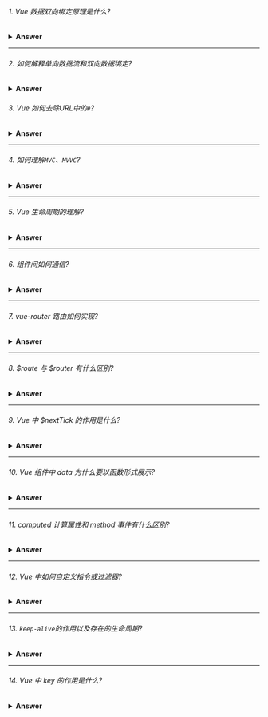 ###### 1. Vue 数据双向绑定原理是什么?

<details>
<summary><b>Answer</b></summary>
<p>

  Vue 数据双向绑定实现原理: 采用数据劫持并结合"发布者-订阅者"模式的方法实现，主要通过`Object.defineProperty()`来劫持各个属性的`getter`、`setter`，
  在数据变动的时候发布消息给订阅者并触发相应的监听回调。

</p>
</details>

---

###### 2. 如何解释单向数据流和双向数据绑定?

<details>
<summary><b>Answer</b></summary>
<p>

  单项数据流：顾名思义数据流是单向的。
             优点：数据流动方向可以跟踪，流动单一，追查问题的时候可以更快捷。
             缺点：维护起来不是很方便，要使view层发生变更就必需创建各种`action`来维护、操作相应的`state`。
  
  双向数据绑定：数据是相通的`view`-`viewModal`之间双向绑定，将数据变更的操作隐藏在框架内部。
             优点：在表单数据交互过多的场景下，会大大简化不必要的代码。
             缺点：无法追踪局部状态的变化，排查问题 debug 起来相对比较麻烦。

</p>
</details>

###### 3. Vue 如何去除URL中的`#`?

<details>
<summary><b>Answer</b></summary>
<p>

  `vue-router`默认使用的是`hash`模式, 该模式下在路由被加载时，项目URL后面会默认跟上一个`#`，如果不想让路由后面自带`#`，可以使用路由另一种模式`history`。
  
  ```javascript
    new Router({
      // 模式
      mode: 'history',
      routes: []
    })
  ```
  
  当使用`history`模式需要注意的是，因为vue构建的项目是单页面应用，所以当路由进行跳转的时候，就会出现访问不到静态资源（即`404`）的情况，遇到这种情况要解决
  该问题就需要服务端增加一个能够覆盖所有情况的候选资源，如果当前访问的URL匹配不到任何的静态资源，则应该返回同一个页面或指定一个页面。

</p>
</details>

---

###### 4. 如何理解`MVC`、`MVVC`?

<details>
<summary><b>Answer</b></summary>
<p>

  <img src="https://ss2.bdstatic.com/70cFvnSh_Q1YnxGkpoWK1HF6hhy/it/u=3847201757,539796013&fm=26&gp=0.jpg" alt="MVC结构图"/>
  
  - `View`将用户触发事件指令转送到`Controller`
  - `Controller` 完成业务相应的逻辑处理后，再触发`Model`改变状态
  - `Model` 将更新后的数据发送到 `View`,实现用户反馈
  
  <img src="https://ss2.bdstatic.com/70cFvnSh_Q1YnxGkpoWK1HF6hhy/it/u=2606542962,1945093350&fm=26&gp=0.jpg" alt="MVVC结构图"/>
  
  - `view`-`viewModel` and `viewModel`-`Model`各部分之间通信都是双向的

</p>
</details>

---

###### 5. Vue 生命周期的理解?

<details>
  <summary><b>Answer</b></summary>
  <p>
  
    Vue 生命周期指的是一个实例从开始创建到销毁的这一过程。
    - `beforeCreated()`: 在实例创建之间执行，数据未加载状态（此时this为undefined）。
    - `created()`: 在实例创建、数据加载后，能初始化数据，DOM渲染之前执行（此时已存在this）。
    - `beforeMount()`: 虚拟DOM已创建完成，在数据渲染前最后一次操作数据。
    - `mounted()`: 页面、数据渲染完成，并且真实DOM挂载完成。
    - `beforeUpdate()`: 组件重新渲染之前执行。
    - `updated()`: 数据已经更改完成，DOM也重新render完成。此时更改数据会陷入死循环。
    - `beforeDestory()`: 实例销毁前执行（此时实例仍然存在）。
    - `destoryed()`: 实例被销毁后执行。
  
  </p>
</details>

---

###### 6. 组件间如何通信?

<details>
  <summary><b>Answer</b></summary>
  <p>
  
    - ###### 父组件向子组件通信
    子组件通过`props`属性绑定父组件传递的数据并实现双方通信。
    
    - ###### 子组件向父组件通信
    子组件通过`$emit`方法向父组件传递数据。
    
    - ###### 非父子组件、兄弟组件之间通信
    ```javascript
      const bus = new Vue()
      
      // 绑定事件
      bus.$on('eventName', () => {
        // ...todo
      })
      
      // 触发事件
      bus.$emit('eventName', params)
    ```
  
  </p>
</details>

---

###### 7. vue-router 路由如何实现?

<details>
  <summary><b>Answer</b></summary>
  <p>
  
    通过改变地址栏的路径地址来请求不同的资源，从而请求不同的页面或组件。
  
  </p>
</details>

---

###### 8. $route 与 $router 有什么区别?

<details>
  <summary><b>Answer</b></summary>
  <p>
  
    `$router`是`VueRouter`实例， 可以通过内置方法$router.push(...)跳转到指定路由地址下，或通过$router.history.back()返回上一级路由。
    `$route`返回当前路由的相关参数，包括但不限于（`path`、`params`、`query`以及`name`）。
  
  </p>
</details>

---

###### 9. Vue 中 $nextTick 的作用是什么?

<details>
  <summary><b>Answer</b></summary>
  <p>
  
    首先`$nextTick`是在下次DOM更新循环结束之后执行的回调，在修改data数据之后使用`$nextTick`方法此时该方法的回调中拿到的是最新的DOM。
  
  </p>
</details>

---

###### 10. Vue 组件中 data 为什么要以函数形式展示?

<details>
  <summary><b>Answer</b></summary>
  <p>
  
    默认组件内部`data`使用的是函数并返回对象的形式书写的，首先如若使用对象形式那么就相当于是一个全局对象，并且在每一个引用了该组件之间进行共享，其中一个引用的地方更改了data数据，其余的任何引用过该组件的地方都会同时更改。而使用函数形式能够很好的做到局部作用不被共享。
  
  </p>
</details>

---

###### 11. computed 计算属性和 method 事件有什么区别?

<details>
  <summary><b>Answer</b></summary>
  <p>
  
    从结果的角度来看两种方式都是相同的，不同点在于`computed`计算属性是基于它自身的依赖进行相应缓存的，只有相关的依赖（某个或多个数据）改变时才会重新计算并返回结果。而`method`方法只有通过重新渲染并且被调用了才会执行。
  
  </p>
  
</details>

---

###### 12. Vue 中如何自定义指令或过滤器?

<details>
  <summary><b>Answer</b></summary>
  <p>
  
    - 全局定义自定义指令或过滤器
    
    ```javascript
      Vue.directive('directive-name', {
        // 被绑定的指令插入dom时
        inserted: function (el) {
          // ...todo
        }
      })
      
      Vue.filter('filterName', (val) => {
        return // ...todo
      })
    ```
    
    - 局部（单个组件内部）定义自定义指令或过滤器
    
    ```javascript
      directives: {
        'directive-name': {
          inserted: function () {
            // ...todo
          }
        }
      }
      
      filters: {
        'filterName': (val) => {
          return // ...todo
        }
      }
    ```
  
  </p>
</details>

---

###### 13. `keep-alive`的作用以及存在的生命周期?

<details>
  <summary><b>Answer</b></summary>
  <p>
  
    `keep-alive` 是Vue内置的组件，可以使被包裹在该组件内部的组件避免被重新渲染。
    
    ```javascript
      <keep-alive>
        <component /> // 多个组件并且会被缓存
      </keep-alive>
    ```
  
  </p>
</details>

---

###### 14. Vue 中 key 的作用是什么?

<details>
  <summary><b>Answer</b></summary>
  <p>
  
    `key`的特殊性主要运用在Vue的虚拟DOM算法上，使其内部能够更方便、更快捷的辨别新旧`VNodes`，它会基于`key`的变化重新排列元素顺序，并且移除`key`不存在的元素。如果不使用`key`，Vue会使用一种最大限度减少动态元素并且尽可能的尝试修复/再利用相同类型元素的算法。当然`key`是唯一的，重复的`key`会造成渲染错误。
  
  </p>
</details>
